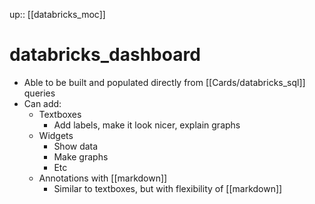 up:: [[databricks_moc]]

# databricks_dashboard

- Able to be built and populated directly from [[Cards/databricks_sql]] queries
- Can add:
	- Textboxes
		- Add labels, make it look nicer, explain graphs
	- Widgets
		- Show data
		- Make graphs
		- Etc
	- Annotations with [[markdown]]
		- Similar to textboxes, but with flexibility of [[markdown]]
